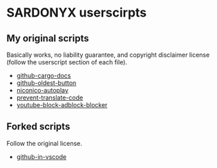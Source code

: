 # SARDONYX userscirpts

## My original scripts

Basically works, no liability guarantee, and copyright disclaimer license (follow the userscript section of each file).

<!-- original scripts start -->
- [github-cargo-docs](https://github.com/SARDONYX-sard/github-userscripts/raw/main/src/github-cargo-docs.user.js)
- [github-oldest-button](https://github.com/SARDONYX-sard/github-userscripts/raw/main/src/github-oldest-button.user.js)
- [niconico-autoplay](https://github.com/SARDONYX-sard/github-userscripts/raw/main/src/niconico-autoplay.user.js)
- [prevent-translate-code](https://github.com/SARDONYX-sard/github-userscripts/raw/main/src/prevent-translate-code.user.js)
- [youtube-block-adblock-blocker](https://github.com/SARDONYX-sard/github-userscripts/raw/main/src/youtube-block-adblock-blocker.user.js)
<!-- original scripts end -->




## Forked scripts

Follow the original license.

<!-- forked scripts start -->
- [github-in-vscode](https://github.com/SARDONYX-sard/github-userscripts/raw/main/src/fork/github-in-vscode.user.js)
<!-- forked scripts end -->
